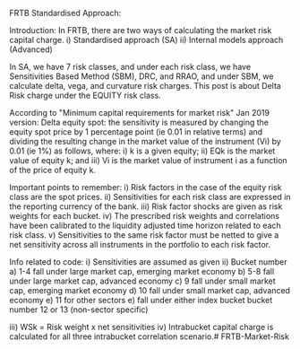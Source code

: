 FRTB Standardised Approach: 

Introduction: In FRTB, there are two ways of calculating the market risk capital charge.
i) Standardised approach (SA) ii) Internal models approach (Advanced)

In SA, we have 7 risk classes, and under each risk class, we have Sensitivities Based Method (SBM), DRC, and RRAO, and under SBM, we calculate delta, vega, and curvature risk charges.
This post is about Delta Risk charge under the EQUITY risk class.

According to "Minimum capital requirements for market risk" Jan 2019 version:
Delta equity spot: the sensitivity is measured by changing the equity spot price by 1 percentage point (ie 0.01 in relative terms) and dividing the resulting change in the market value of the instrument (Vi) by 0.01 (ie 1%) as follows, where:
i) k is a given equity;
ii) EQk is the market value of equity k; and
iii) Vi is the market value of instrument i as a function of the price of equity k.

Important points to remember:
i) Risk factors in the case of the equity risk class are the spot prices.
ii) Sensitivities for each risk class are expressed in the reporting currency of the bank.
iii) Risk factor shocks are given as risk weights for each bucket.
iv) The prescribed risk weights and correlations have been calibrated to the liquidity adjusted time horizon related to each risk class.
v) Sensitivities to the same risk factor must be netted to give a net sensitivity across all instruments in the portfolio to each risk factor.

Info related to  code:
i) Sensitivities are assumed as given 
ii) Bucket number
    a) 1-4 fall under large market cap, emerging market economy
    b) 5-8 fall under large market cap, advanced economy
    c)  9 fall under small market cap, emerging market economy
    d) 10 fall under small market cap, advanced economy
    e) 11 for other sectors
    e) fall under either index bucket bucket number 12 or 13 (non-sector specific)

iii) WSk = Risk weight x net sensitivities
iv) Intrabucket capital charge is calculated for all three intrabucket correlation scenario.# FRTB-Market-Risk
